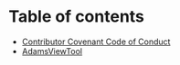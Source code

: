 # Table of contents

* [Contributor Covenant Code of Conduct](README.md)
* [AdamsViewTool](<README (1).md>)
